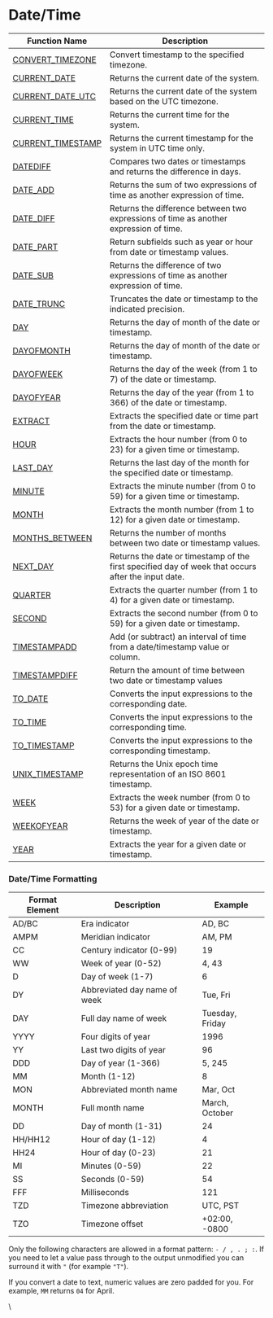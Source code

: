 # Date/Time

| Function Name                                           | Description                                                                                        |
| ------------------------------------------------------- | -------------------------------------------------------------------------------------------------- |
| [CONVERT\_TIMEZONE](../conversion/convert\_timezone.md) | Convert timestamp to the specified timezone.                                                       |
| [CURRENT\_DATE](current\_date.md)                       | Returns the current date of the system.                                                            |
| [CURRENT\_DATE\_UTC](current\_date\_utc.md)             | Returns the current date of the system based on the UTC timezone.                                  |
| [CURRENT\_TIME](current\_time.md)                       | Returns the current time for the system.                                                           |
| [CURRENT\_TIMESTAMP](current\_timestamp.md)             | Returns the current timestamp for the system in UTC time only.                                     |
| [DATEDIFF](datediff.md)                                 | Compares two dates or timestamps and returns the difference in days.                               |
| [DATE\_ADD](date\_add.md)                               | Returns the sum of two expressions of time as another expression of time.                          |
| [DATE\_DIFF](date\_diff.md)                             | Returns the difference between two expressions of time as another expression of time.              |
| [DATE\_PART](date\_part.md)                             | Return subfields such as year or hour from date or timestamp values.                               |
| [DATE\_SUB](date\_sub.md)                               | Returns the difference of two expressions of time as another expression of time.                   |
| [DATE\_TRUNC](date\_trunc.md)                           | Truncates the date or timestamp to the indicated precision.                                        |
| [DAY](day.md)                                           | Returns the day of month of the date or timestamp.                                                 |
| [DAYOFMONTH](dayofmonth.md)                             | Returns the day of month of the date or timestamp.                                                 |
| [DAYOFWEEK](dayofweek.md)                               | Returns the day of the week (from 1 to 7) of the date or timestamp.                                |
| [DAYOFYEAR](dayofyear.md)                               | Returns the day of the year (from 1 to 366) of the date or timestamp.                              |
| [EXTRACT](extract.md)                                   | Extracts the specified date or time part from the date or timestamp.                               |
| [HOUR](hour.md)                                         | Extracts the hour number (from 0 to 23) for a given time or timestamp.                             |
| [LAST\_DAY](last\_day.md)                               | Returns the last day of the month for the specified date or timestamp.                             |
| [MINUTE](minute.md)                                     | Extracts the minute number (from 0 to 59) for a given time or timestamp.                           |
| [MONTH](month.md)                                       | Extracts the month number (from 1 to 12) for a given date or timestamp.                            |
| [MONTHS\_BETWEEN](months\_between.md)                   | Returns the number of months between two date or timestamp values.                                 |
| [NEXT\_DAY](next\_day.md)                               | Returns the date or timestamp of the first specified day of week that occurs after the input date. |
| [QUARTER](quarter.md)                                   | Extracts the quarter number (from 1 to 4) for a given date or timestamp.                           |
| [SECOND](second.md)                                     | Extracts the second number (from 0 to 59) for a given date or timestamp.                           |
| [TIMESTAMPADD](timestampadd.md)                         | Add (or subtract) an interval of time from a date/timestamp value or column.                       |
| [TIMESTAMPDIFF](timestampdiff.md)                       | Return the amount of time between two date or timestamp values                                     |
| [TO\_DATE](to\_date.md)                                 | Converts the input expressions to the corresponding date.                                          |
| [TO\_TIME](../conversion/to\_time.md)                   | Converts the input expressions to the corresponding time.                                          |
| [TO\_TIMESTAMP](to\_timestamp.md)                       | Converts the input expressions to the corresponding timestamp.                                     |
| [UNIX\_TIMESTAMP](unix\_timestamp.md)                   | Returns the Unix epoch time representation of an ISO 8601 timestamp.                               |
| [WEEK](week.md)                                         | Extracts the week number (from 0 to 53) for a given date or timestamp.                             |
| [WEEKOFYEAR](weekofyear.md)                             | Returns the week of year of the date or timestamp.                                                 |
| [YEAR](year.md)                                         | Extracts the year for a given date or timestamp.                                                   |

### Date/Time Formatting <a href="#datetime-formatting" id="datetime-formatting"></a>

| Format Element | Description                  | Example         |
| -------------- | ---------------------------- | --------------- |
| AD/BC          | Era indicator                | AD, BC          |
| AMPM           | Meridian indicator           | AM, PM          |
| CC             | Century indicator (0-99)     | 19              |
| WW             | Week of year (0-52)          | 4, 43           |
| D              | Day of week (1-7)            | 6               |
| DY             | Abbreviated day name of week | Tue, Fri        |
| DAY            | Full day name of week        | Tuesday, Friday |
| YYYY           | Four digits of year          | 1996            |
| YY             | Last two digits of year      | 96              |
| DDD            | Day of year (1-366)          | 5, 245          |
| MM             | Month (1-12)                 | 8               |
| MON            | Abbreviated month name       | Mar, Oct        |
| MONTH          | Full month name              | March, October  |
| DD             | Day of month (1-31)          | 24              |
| HH/HH12        | Hour of day (1-12)           | 4               |
| HH24           | Hour of day (0-23)           | 21              |
| MI             | Minutes (0-59)               | 22              |
| SS             | Seconds (0-59)               | 54              |
| FFF            | Milliseconds                 | 121             |
| TZD            | Timezone abbreviation        | UTC, PST        |
| TZO            | Timezone offset              | +02:00, -0800   |

Only the following characters are allowed in a format pattern: `- / , . ; :`. If you need to let a value pass through to the output unmodified you can surround it with `"` (for example `"T"`).

If you convert a date to text, numeric values are zero padded for you. For example, `MM` returns `04` for April.

\
